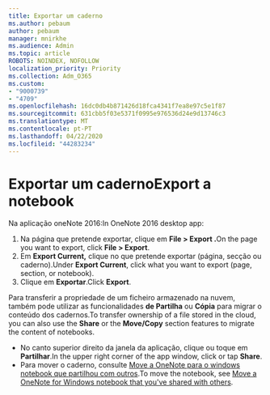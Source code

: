 ```yaml
---
title: Exportar um caderno
ms.author: pebaum
author: pebaum
manager: mnirkhe
ms.audience: Admin
ms.topic: article
ROBOTS: NOINDEX, NOFOLLOW
localization_priority: Priority
ms.collection: Adm_O365
ms.custom:
- "9000739"
- "4709"
ms.openlocfilehash: 16dc0db4b871426d18fca4341f7ea8e97c5e1f87
ms.sourcegitcommit: 631cbb5f03e5371f0995e976536d24e9d13746c3
ms.translationtype: MT
ms.contentlocale: pt-PT
ms.lasthandoff: 04/22/2020
ms.locfileid: "44283234"
---
```

# <a name="export-a-notebook"></a><span data-ttu-id="a5f14-102">Exportar um caderno</span><span class="sxs-lookup"><span data-stu-id="a5f14-102">Export a notebook</span></span>

<span data-ttu-id="a5f14-103">Na aplicação oneNote 2016:</span><span class="sxs-lookup"><span data-stu-id="a5f14-103">In OneNote 2016 desktop app:</span></span>

1. <span data-ttu-id="a5f14-104">Na página que pretende exportar, clique em **File > Export .**</span><span class="sxs-lookup"><span data-stu-id="a5f14-104">On the page you want to export, click **File > Export**.</span></span>
2. <span data-ttu-id="a5f14-105">Em **Export Current,** clique no que pretende exportar (página, secção ou caderno).</span><span class="sxs-lookup"><span data-stu-id="a5f14-105">Under **Export Current**, click what you want to export (page, section, or notebook).</span></span>
3. <span data-ttu-id="a5f14-106">Clique em **Exportar**.</span><span class="sxs-lookup"><span data-stu-id="a5f14-106">Click **Export**.</span></span>
 
<span data-ttu-id="a5f14-107">Para transferir a propriedade de um ficheiro armazenado na nuvem, também pode utilizar as funcionalidades **de Partilha** ou **Cópia** para migrar o conteúdo dos cadernos.</span><span class="sxs-lookup"><span data-stu-id="a5f14-107">To transfer ownership of a file stored in the cloud, you can also use the **Share** or the **Move/Copy** section features to migrate the content of notebooks.</span></span>  

- <span data-ttu-id="a5f14-108">No canto superior direito da janela da aplicação, clique ou toque em **Partilhar**.</span><span class="sxs-lookup"><span data-stu-id="a5f14-108">In the upper right corner of the app window, click or tap **Share**.</span></span>
- <span data-ttu-id="a5f14-109">Para mover o caderno, consulte [Move a OneNote para o windows notebook que partilhou com outros](https://support.office.com/article/move-a-onenote-for-windows-notebook-that-you-ve-shared-with-others-56c7659e-1850-49a6-8874-e2db6b440cd4?ui=en-US&rs=en-US&ad=US).</span><span class="sxs-lookup"><span data-stu-id="a5f14-109">To move the notebook, see [Move a OneNote for Windows notebook that you've shared with others](https://support.office.com/article/move-a-onenote-for-windows-notebook-that-you-ve-shared-with-others-56c7659e-1850-49a6-8874-e2db6b440cd4?ui=en-US&rs=en-US&ad=US).</span></span>
